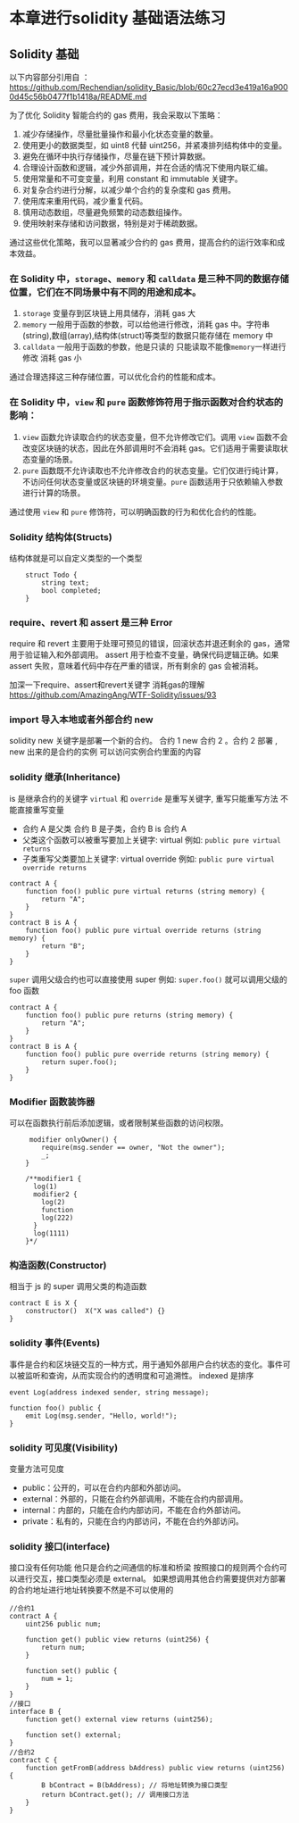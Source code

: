 
# 本章进行solidity 基础语法练习



## Solidity 基础

以下内容部分引用自 ：https://github.com/Rechendian/solidity_Basic/blob/60c27ecd3e419a16a9000d45c56b0477f1b1418a/README.md

为了优化 Solidity 智能合约的 gas 费用，我会采取以下策略：

1. 减少存储操作，尽量批量操作和最小化状态变量的数量。
2. 使用更小的数据类型，如 uint8 代替 uint256，并紧凑排列结构体中的变量。
3. 避免在循环中执行存储操作，尽量在链下预计算数据。
4. 合理设计函数和逻辑，减少外部调用，并在合适的情况下使用内联汇编。
5. 使用常量和不可变变量，利用 constant 和 immutable 关键字。
6. 对复杂合约进行分解，以减少单个合约的复杂度和 gas 费用。
7. 使用库来重用代码，减少重复代码。
8. 慎用动态数组，尽量避免频繁的动态数组操作。
9. 使用映射来存储和访问数据，特别是对于稀疏数据。

通过这些优化策略，我可以显著减少合约的 gas 费用，提高合约的运行效率和成本效益。

### 在 Solidity 中，`storage`、`memory` 和 `calldata` 是三种不同的数据存储位置，它们在不同场景中有不同的用途和成本。

1. `storage` 变量存到区块链上用具储存，消耗 gas 大
2. `memory` 一般用于函数的参数，可以给他进行修改，消耗 gas 中。字符串(string),数组(array),结构体(struct)等类型的数据只能存储在 memory 中
3. `calldata` 一般用于函数的参数，他是只读的 只能读取不能像`memory`一样进行修改 消耗 gas 小

通过合理选择这三种存储位置，可以优化合约的性能和成本。

### 在 Solidity 中，`view` 和 `pure` 函数修饰符用于指示函数对合约状态的影响：

1. `view` 函数允许读取合约的状态变量，但不允许修改它们。调用 `view` 函数不会改变区块链的状态，因此在外部调用时不会消耗 gas。它们适用于需要读取状态变量的场景。
2. `pure` 函数既不允许读取也不允许修改合约的状态变量。它们仅进行纯计算，不访问任何状态变量或区块链的环境变量。`pure` 函数适用于只依赖输入参数进行计算的场景。

通过使用 `view` 和 `pure` 修饰符，可以明确函数的行为和优化合约的性能。

### Solidity 结构体(Structs)

结构体就是可以自定义类型的一个类型

```solidity
    struct Todo {
        string text;
        bool completed;
    }
```

### require、revert 和 assert 是三种 Error

require 和 revert 主要用于处理可预见的错误，回滚状态并退还剩余的 gas，通常用于验证输入和外部调用。
assert 用于检查不变量，确保代码逻辑正确。如果 assert 失败，意味着代码中存在严重的错误，所有剩余的 gas 会被消耗。

加深一下require、assert和revert关键字 消耗gas的理解
https://github.com/AmazingAng/WTF-Solidity/issues/93

### import 导入本地或者外部合约 new

solidity new 关键字是部署一个新的合约。
合约 1 new 合约 2 。合约 2 部署 , new 出来的是合约的实例 可以访问实例合约里面的内容

### solidity 继承(Inheritance)

is 是继承合约的关键字
`virtual` 和 `override` 是重写关键字, 重写只能重写方法 不能直接重写变量

- 合约 A 是父类 合约 B 是子类，合约 B is 合约 A
- 父类这个函数可以被重写要加上关键字: virtual 例如: `public pure virtual returns `
- 子类重写父类要加上关键字: virtual override 例如: `public pure virtual override returns `

```solidity
contract A {
    function foo() public pure virtual returns (string memory) {
        return "A";
    }
}
contract B is A {
    function foo() public pure virtual override returns (string memory) {
        return "B";
    }
}
```

`super` 调用父级合约也可以直接使用 super 例如: `super.foo()` 就可以调用父级的 foo 函数

```solidity
contract A {
    function foo() public pure returns (string memory) {
        return "A";
    }
}
contract B is A {
    function foo() public pure override returns (string memory) {
        return super.foo();
    }
}
```

### Modifier 函数装饰器

可以在函数执行前后添加逻辑，或者限制某些函数的访问权限。

```solidity
     modifier onlyOwner() {
        require(msg.sender == owner, "Not the owner");
        _;
    }

    /**modifier1 {
      log(1)
      modifier2 {
        log(2)
        function
        log(222)
      }
      log(1111)
    }*/
```

### 构造函数(Constructor)

相当于 js 的 super 调用父类的构造函数

```solidity
contract E is X {
    constructor()  X("X was called") {}
}
```

### solidity 事件(Events)

事件是合约和区块链交互的一种方式，用于通知外部用户合约状态的变化。事件可以被监听和查询，从而实现合约的透明度和可追溯性。
indexed 是排序

```solidity
event Log(address indexed sender, string message);

function foo() public {
    emit Log(msg.sender, "Hello, world!");
}
```

### solidity 可见度(Visibility)

变量方法可见度

- public：公开的，可以在合约内部和外部访问。
- external：外部的，只能在合约外部调用，不能在合约内部调用。
- internal：内部的，只能在合约内部访问，不能在合约外部访问。
- private：私有的，只能在合约内部访问，不能在合约外部访问。

### solidity 接口(interface)

接口没有任何功能 他只是合约之间通信的标准和桥梁 按照接口的规则两个合约可以进行交互，接口类型必须是 external。
如果想调用其他合约需要提供对方部署的合约地址进行地址转换要不然是不可以使用的

```solidity
//合约1
contract A {
    uint256 public num;

    function get() public view returns (uint256) {
        return num;
    }

    function set() public {
        num = 1;
    }
}
//接口
interface B {
    function get() external view returns (uint256);

    function set() external;
}
//合约2
contract C {
    function getFromB(address bAddress) public view returns (uint256) {
        B bContract = B(bAddress); // 将地址转换为接口类型
        return bContract.get(); // 调用接口方法
    }
}
```
